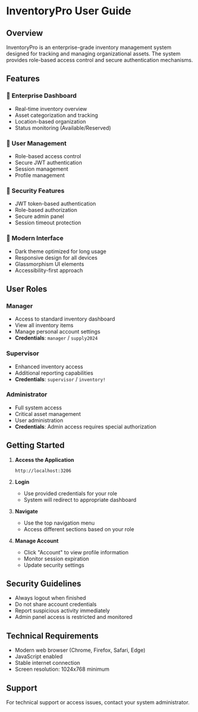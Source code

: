 # InventoryPro User Guide

## Overview

InventoryPro is an enterprise-grade inventory management system designed for tracking and managing organizational assets. The system provides role-based access control and secure authentication mechanisms.

## Features

### 🏢 Enterprise Dashboard
- Real-time inventory overview
- Asset categorization and tracking
- Location-based organization
- Status monitoring (Available/Reserved)

### 👥 User Management
- Role-based access control
- Secure JWT authentication
- Session management
- Profile management

### 🔐 Security Features
- JWT token-based authentication
- Role-based authorization
- Secure admin panel
- Session timeout protection

### 🎨 Modern Interface
- Dark theme optimized for long usage
- Responsive design for all devices
- Glassmorphism UI elements
- Accessibility-first approach

## User Roles

### Manager
- Access to standard inventory dashboard
- View all inventory items
- Manage personal account settings
- **Credentials**: `manager` / `supply2024`

### Supervisor
- Enhanced inventory access
- Additional reporting capabilities
- **Credentials**: `supervisor` / `inventory!`

### Administrator
- Full system access
- Critical asset management
- User administration
- **Credentials**: Admin access requires special authorization

## Getting Started

1. **Access the Application**
   ```
   http://localhost:3206
   ```

2. **Login**
   - Use provided credentials for your role
   - System will redirect to appropriate dashboard

3. **Navigate**
   - Use the top navigation menu
   - Access different sections based on your role

4. **Manage Account**
   - Click "Account" to view profile information
   - Monitor session expiration
   - Update security settings

## Security Guidelines

- Always logout when finished
- Do not share account credentials
- Report suspicious activity immediately
- Admin panel access is restricted and monitored

## Technical Requirements

- Modern web browser (Chrome, Firefox, Safari, Edge)
- JavaScript enabled
- Stable internet connection
- Screen resolution: 1024x768 minimum

## Support

For technical support or access issues, contact your system administrator.
